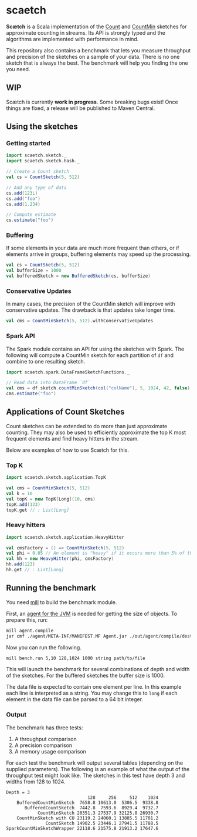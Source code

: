 # scaetch
**Scætch** is a Scala implementation of the [Count](https://www.cs.rutgers.edu/~farach/pubs/FrequentStream.pdf) 
and [CountMin](https://7797b024-a-62cb3a1a-s-sites.googlegroups.com/site/countminsketch/cm-latin.pdf) sketches for approximate counting in streams. Its API is strongly typed and the algorithms are implemented with performance in mind.

This repository also contains a benchmark that lets you measure throughput and precision of the sketches on a sample of your data. There is no one sketch that is always the best. The benchmark will help you finding the one you need.

## WIP
Scætch is currently **work in progress**. Some breaking bugs exist! Once things are fixed, a release will be published to Maven Central.

## Using the sketches
### Getting started
```scala
import scaetch.sketch._
import scaetch.sketch.hash._

// Create a Count sketch
val cs = CountSketch(5, 512)

// Add any type of data
cs.add(123L)
cs.add("foo")
cs.add(1.234)

// Compute estimate
cs.estimate("foo")
```

### Buffering
If some elements in your data are much more frequent than others, or if elements arrive in groups, buffering elements may speed up the processing.
```scala
val cs = CountSketch(5, 512)
val bufferSize = 1000
val bufferedSketch = new BufferedSketch(cs, bufferSize)
```

### Conservative Updates
In many cases, the precision of the CountMin sketch will improve with conservative updates. The drawback is that updates take longer time.
```scala
val cms = CountMinSketch(5, 512).withConservativeUpdates
```

### Spark API
The Spark module contains an API for using the sketches with Spark. The following will compute a CountMin sketch for each partition of `df` and combine to one resulting sketch.
```scala
import scaetch.spark.DataFrameSketchFunctions._

// Read data into DataFrame `df`
val cms = df.sketch.countMinSketch(col("colName"), 5, 1024, 42, false)
cms.estimate("foo")
```

## Applications of Count Sketches
Count sketches can be extended to do more than just approximate counting. They may also be used to efficiently 
approximate the top K most frequent elements and find heavy hitters in the stream.

Below are examples of how to use Scætch for this.

### Top K
```scala
import scaetch.sketch.application.TopK

val cms = CountMinSketch(5, 512)
val k = 10
val topK = new TopK[Long](10, cms)
topK.add(123)
topK.get // : List[Long]
```

### Heavy hitters
```scala
import scaetch.sketch.application.HeavyHitter

val cmsFactory = () => CountMinSketch(5, 512)
val phi = 0.05 // An element is "heavy" if it occurs more than 5% of the time
val hh = new HeavyHitter(phi, cmsFactory)
hh.add(123)
hh.get // : List[Long]
```

## Running the benchmark
You need [mill](https://github.com/lihaoyi/mill) to build the benchmark 
module.

First, an [agent for the JVM](https://www.baeldung.com/java-size-of-object) is needed for getting the size of objects. To prepare this, run:

```bash
mill agent.compile
jar cmf ./agent/META-INF/MANIFEST.MF Agent.jar ./out/agent/compile/dest/classes/agent/Agent.class
```

Now you can run the following.

```bash
mill bench.run 5,10 128,1024 1000 string path/to/file
```

This will launch the benchmark for several combinations of depth and width 
of the sketches. For the buffered sketches the buffer size is 1000.

The data file is expected to contain one element per line. In this example 
each line is interpreted as a string. You may change this to `long` if each 
element in the data file can be parsed to a 64 bit integer.

### Output
The benchmark has three tests:
1. A throughput comparison
2. A precision comparison
3. A memory usage comparison

For each test the benchmark will output several tables (depending on the supplied parameters). The following is an example of what the output of the throughput test might look like. The sketches in this test have depth 3 and widths from 128 to 1024.

```
Depth = 3
                               128     256     512    1024
    BufferedCountMinSketch  7658.8 10613.0  5306.5  9338.8
       BufferedCountSketch  7442.8  7593.6  8929.4  9732.7
            CountMinSketch 20351.3 27537.9 32125.8 26930.7
    CountMinSketch with CU 23119.2 24060.1 13885.5 11701.2
               CountSketch 14902.5 23446.1 27941.5 11788.5
SparkCountMinSketchWrapper 22118.6 21575.8 21913.2 17647.6
```
